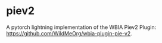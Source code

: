 # piev2
A pytorch lightning implementation of the WBIA Piev2 Plugin: https://github.com/WildMeOrg/wbia-plugin-pie-v2.
